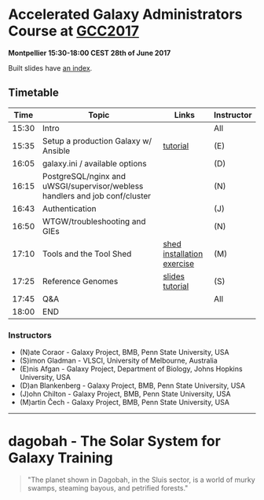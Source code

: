 # Accelerated Galaxy Administrators Course at [GCC2017](https://gcc2017.sciencesconf.org/)

**Montpellier 15:30-18:00 CEST 28th of June 2017**

Built slides have [an index](https://galaxyproject.github.io/dagobah-training/2017-montpellier/).

## Timetable

| **Time** | **Topic** | **Links** | **Instructor** |
| -------- | --------- | --------- | ----------- |
| 15:30 | Intro |  | All |
| 15:35 |Setup a production Galaxy w/ Ansible | [tutorial](https://github.com/galaxyproject/dagobah-training/blob/2017-montpellier/sessions/14-ansible/ex2-galaxy-ansible.md) | (E) |
| 16:05 | galaxy.ini / available options |  | (D) |
| 16:15 | PostgreSQL/nginx and uWSGI/supervisor/webless handlers and job conf/cluster |  | (N) |
| 16:43 | Authentication |  | (J) |
| 16:50 | WTGW/troubleshooting and GIEs |  | (N) |
| 17:10 | Tools and the Tool Shed | [shed](https://galaxyproject.github.io/dagobah-training/2017-montpellier/04-tool-shed/shed_intro.html#1) [installation](https://galaxyproject.github.io/dagobah-training/2017-montpellier/04-tool-shed/tool_installation.html#1) [exercise](https://github.com/galaxyproject/dagobah-training/blob/2017-montpellier/sessions/04-tool-shed/ex-ephemeris.md) | (M) |
| 17:25 | Reference Genomes |[slides](https://github.com/galaxyproject/dagobah-training/tree/2017-montpellier/docs/05-reference-genomes/reference_genomes.html)  [tutorial](https://github.com/galaxyproject/dagobah-training/tree/2017-montpellier/sessions/05-reference-genomes) | (S) |
| 17:45 | Q&A |  | All |
| 18:00 | END |  |  |

### Instructors

* (N)ate Coraor - Galaxy Project, BMB, Penn State University, USA
* (S)imon Gladman - VLSCI, University of Melbourne, Australia
* (E)nis Afgan - Galaxy Project, Department of Biology, Johns Hopkins University, USA
* (D)an Blankenberg - Galaxy Project, BMB, Penn State University, USA
* (J)ohn Chilton - Galaxy Project, BMB, Penn State University, USA
* (M)artin Čech - Galaxy Project, BMB, Penn State University, USA

---

# dagobah - The Solar System for Galaxy Training
> "The planet shown in Dagobah, in the Sluis sector, is a world of murky swamps, steaming bayous, and petrified forests."

